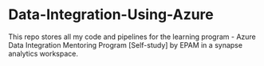 # Data-Integration-Using-Azure

This repo stores all my code and pipelines for the learning program - Azure Data Integration Mentoring Program [Self-study] by EPAM in a synapse analytics workspace.
 
